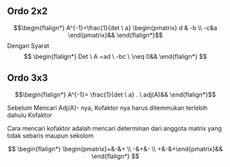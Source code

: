 ## Ordo 2x2
$$\begin{flalign*}
A^{-1}=\frac{1}{det \ a}
\begin{pmatrix}   d & -b \\ -c&a \end{pmatrix}&&
\end{flalign*}$$
Dengan Syarat
$$
\begin{flalign*}
Det \ A =ad \ -bc \ \neq 0&&
\end{flalign*}
$$

## Ordo 3x3

$$\begin{flalign*}
A^{-1}= \frac{1}{det \ a}
. \ adj(A)&&
\end{flalign*}$$

Sebelum Mencari Adj(A)- nya, Kofaktor nya harus ditemmukan terlebih dahulu Kofaktor

Cara mencari kofaktor adalah mencari determinan dari anggota matrix yang tidak sebaris maupun sekolom

$$
\begin{flalign*}
\begin{pmatrix}+&-&+ \\ -&+&- \\ +&-&+\end{pmatrix}&&
\end{flalign*}
$$
